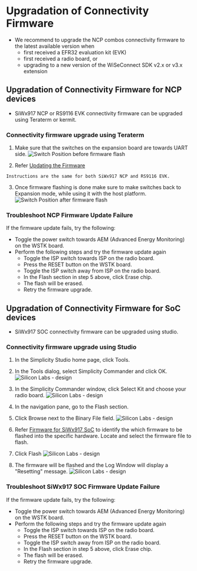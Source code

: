 # Upgradation of Connectivity Firmware
- We recommend to upgrade the NCP combos connectivity firmware to the latest available version when
  - first received a EFR32 evaluation kit (EVK)
  - first received a radio board, or
  - upgrading to a new version of the WiSeConnect SDK v2.x or v3.x extension

## Upgradation of Connectivity Firmware for NCP devices

- SiWx917 NCP or RS9116 EVK connectivity firmware can be upgraded using Teraterm or kermit.

### Connectivity firmware upgrade using Teraterm
1. Make sure that the switches on the expansion board are towards UART side.
![Switch Position before firmware flash](images/si917-board.png)

2. Refer [Updating the Firmware](https://docs.silabs.com/rs9116/wiseconnect/2.0/update-evk-firmware) 
  ```shell
  Instructions are the same for both SiWx917 NCP and RS9116 EVK.
  ```
3. Once firmware flashing is done make sure to make switches back to Expansion mode, while using it with the host platform.
![Switch Position after firmware flash](images/mg21-si917-board.jpg)


### Troubleshoot NCP Firmware Update Failure
If the firmware update fails, try the following:
  - Toggle the power switch towards AEM (Advanced Energy Monitoring) on the WSTK board.
  - Perform the following steps and try the firmware update again
     - Toggle the ISP switch towards ISP on the radio board.
     - Press the RESET button on the WSTK board.
     - Toggle the ISP switch away from ISP on the radio board.
     - In the Flash section in step 5 above, click Erase chip.
     - The flash will be erased.
     - Retry the firmware upgrade.

## Upgradation of Connectivity Firmware for SoC devices
- SiWx917 SOC connectivity firmware can be upgraded using studio.

### Connectivity firmware upgrade using Studio
  
1. In the Simplicity Studio home page, click Tools.
   
2. In the Tools dialog, select Simplicity Commander and click OK.
![Silicon Labs - design](./images/select-commander.png)

3. In the Simplicity Commander window, click Select Kit and choose your radio board.
![Silicon Labs - design](./images/commander-select-board.png)

4. In the navigation pane, go to the Flash section.
   
5. Click Browse next to the Binary File field.
![Silicon Labs - design](./images/select-flash-option-in-commander.png)

6. Refer [Firmware for SiWx917 SoC](/matter/<docspace-docleaf-version>/matter-prerequisites/matter-artifacts#siwx917-firmware-for-siwx917-soc) to identify the which firmware to be flashed into the specific hardware. Locate and select the firmware file to flash. 
   
7. Click Flash
![Silicon Labs - design](./images/commander-click-flash-button.png)

8. The firmware will be flashed and the Log Window will display a "Resetting" message.
![Silicon Labs - design](./images/commander-flash-success.png)

### Troubleshoot SiWx917 SOC Firmware Update Failure
If the firmware update fails, try the following:
  - Toggle the power switch towards AEM (Advanced Energy Monitoring) on the WSTK board.
  - Perform the following steps and try the firmware update again
     - Toggle the ISP switch towards ISP on the radio board.
     - Press the RESET button on the WSTK board.
     - Toggle the ISP switch away from ISP on the radio board.
     - In the Flash section in step 5 above, click Erase chip.
     - The flash will be erased.
     - Retry the firmware upgrade.